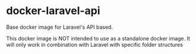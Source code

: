 # docker-laravel-api
Base docker image for Laravel's API based.

This docker image is NOT intended to use as a standalone docker image. It will only work in combination with Laravel with specific folder structures
